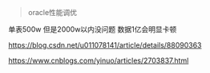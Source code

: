> oracle性能调优

单表500w 但是2000w以内没问题  数据1亿会明显卡顿

https://blog.csdn.net/u011078141/article/details/88090363

https://www.cnblogs.com/yinuo/articles/2703837.html